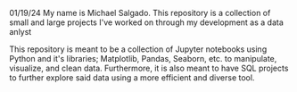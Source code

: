 01/19/24
My name is Michael Salgado. This repository is a collection of small and large projects I've worked on through my development as a data anlyst

This repository is meant to be a collection of Jupyter notebooks using Python and it's libraries; Matplotlib, Pandas, Seaborn, etc. to manipulate, visualize, and clean data. 
Furthermore, it is also meant to have SQL projects to further explore said data using a more efficient and diverse tool.
